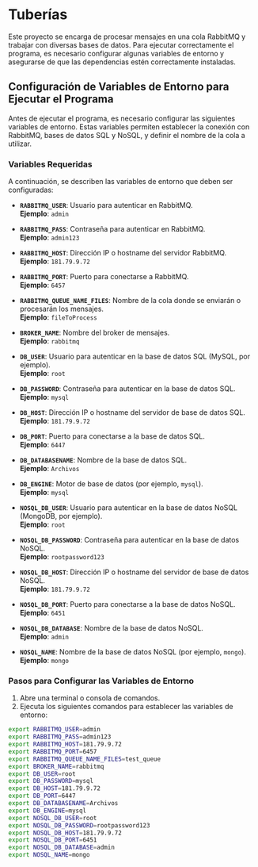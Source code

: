 # Tuberías

Este proyecto se encarga de procesar mensajes en una cola RabbitMQ y trabajar con diversas bases de datos. Para ejecutar correctamente el programa, es necesario configurar algunas variables de entorno y asegurarse de que las dependencias estén correctamente instaladas.

## Configuración de Variables de Entorno para Ejecutar el Programa

Antes de ejecutar el programa, es necesario configurar las siguientes variables de entorno. Estas variables permiten establecer la conexión con RabbitMQ, bases de datos SQL y NoSQL, y definir el nombre de la cola a utilizar.

### Variables Requeridas

A continuación, se describen las variables de entorno que deben ser configuradas:

- **`RABBITMQ_USER`**: Usuario para autenticar en RabbitMQ.  
  **Ejemplo**: `admin`

- **`RABBITMQ_PASS`**: Contraseña para autenticar en RabbitMQ.  
  **Ejemplo**: `admin123`

- **`RABBITMQ_HOST`**: Dirección IP o hostname del servidor RabbitMQ.  
  **Ejemplo**: `181.79.9.72`

- **`RABBITMQ_PORT`**: Puerto para conectarse a RabbitMQ.  
  **Ejemplo**: `6457`

- **`RABBITMQ_QUEUE_NAME_FILES`**: Nombre de la cola donde se enviarán o procesarán los mensajes.  
  **Ejemplo**: `fileToProcess`

- **`BROKER_NAME`**: Nombre del broker de mensajes.  
  **Ejemplo**: `rabbitmq`

- **`DB_USER`**: Usuario para autenticar en la base de datos SQL (MySQL, por ejemplo).  
  **Ejemplo**: `root`

- **`DB_PASSWORD`**: Contraseña para autenticar en la base de datos SQL.  
  **Ejemplo**: `mysql`

- **`DB_HOST`**: Dirección IP o hostname del servidor de base de datos SQL.  
  **Ejemplo**: `181.79.9.72`

- **`DB_PORT`**: Puerto para conectarse a la base de datos SQL.  
  **Ejemplo**: `6447`

- **`DB_DATABASENAME`**: Nombre de la base de datos SQL.  
  **Ejemplo**: `Archivos`

- **`DB_ENGINE`**: Motor de base de datos (por ejemplo, `mysql`).  
  **Ejemplo**: `mysql`

- **`NOSQL_DB_USER`**: Usuario para autenticar en la base de datos NoSQL (MongoDB, por ejemplo).  
  **Ejemplo**: `root`

- **`NOSQL_DB_PASSWORD`**: Contraseña para autenticar en la base de datos NoSQL.  
  **Ejemplo**: `rootpassword123`

- **`NOSQL_DB_HOST`**: Dirección IP o hostname del servidor de base de datos NoSQL.  
  **Ejemplo**: `181.79.9.72`

- **`NOSQL_DB_PORT`**: Puerto para conectarse a la base de datos NoSQL.  
  **Ejemplo**: `6451`

- **`NOSQL_DB_DATABASE`**: Nombre de la base de datos NoSQL.  
  **Ejemplo**: `admin`

- **`NOSQL_NAME`**: Nombre de la base de datos NoSQL (por ejemplo, `mongo`).  
  **Ejemplo**: `mongo`

### Pasos para Configurar las Variables de Entorno

1. Abre una terminal o consola de comandos.
2. Ejecuta los siguientes comandos para establecer las variables de entorno:

```bash
export RABBITMQ_USER=admin
export RABBITMQ_PASS=admin123
export RABBITMQ_HOST=181.79.9.72
export RABBITMQ_PORT=6457
export RABBITMQ_QUEUE_NAME_FILES=test_queue
export BROKER_NAME=rabbitmq
export DB_USER=root
export DB_PASSWORD=mysql
export DB_HOST=181.79.9.72
export DB_PORT=6447
export DB_DATABASENAME=Archivos
export DB_ENGINE=mysql
export NOSQL_DB_USER=root
export NOSQL_DB_PASSWORD=rootpassword123
export NOSQL_DB_HOST=181.79.9.72
export NOSQL_DB_PORT=6451
export NOSQL_DB_DATABASE=admin
export NOSQL_NAME=mongo
